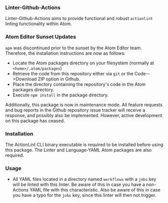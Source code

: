 ### Linter-Github-Actions

Linter-Github-Actions aims to provide functional and robust `actionlint` linting functionality within Atom.

### Atom Editor Sunset Updates

`apm` was discontinued prior to the sunset by the Atom Editor team. Therefore, the installation instructions are now as follows:

- Locate the Atom packages directory on your filesystem (normally at `<home>/.atom/packages`)
- Retrieve the code from this repository either via `git` or the Code-->Download ZIP option in Github.
- Place the directory containing the repository's code in the Atom packages directory.
- Execute `npm install` in the package directory.

Additionally, this package is now in maintenance mode. All feature requests and bug reports in the Github repository issue tracker will receive a response, and possibly also be implemented. However, active development on this package has ceased.

### Installation
The ActionLint CLI binary executable is required to be installed before using this package. The Linter and Language-YAML Atom packages are also required.

### Usage
- All YAML files located in a directory named `workflows` with a `jobs` key will be linted with this linter. Be aware of this in case you have a non-Actions YAML file with this characteristic. Also be aware of this in case you have a typo for the `jobs` key, since this linter will then not trigger.
